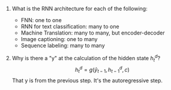 1. What is the RNN architecture for each of the following:
    - FNN: one to one
    - RNN for text classification: many to one
    - Machine Translation: many to many, but encoder-decoder
    - Image captioning: one to many
    - Sequence labeling: many to many

2. Why is there a "y" at the calculation of the hidden state $h_t^d$?
$$h_t^d = g(\hat{y}_{t-1}, h_{t-1}^d, c)$$
That y is from the previous step. It's the autoregressive step.